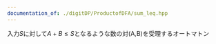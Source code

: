 ```yaml
---
documentation_of: ./digitDP/ProductofDFA/sum_leq.hpp
---
```


入力$S$に対して$A + B \leq S$となるような数の対(A,B)を受理するオートマトン